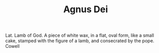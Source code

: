 ---
title: Agnus Dei
permalink: "/definitions/agnus-dei.html"
body: Lat. Lamb of God. A piece of white wax, in a flat, oval form, like a small cake,
  stamped with the figure of a lamb, and consecrated by the pope. Cowell
published_at: '2018-07-07'
layout: post
---